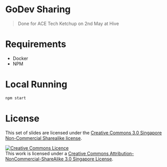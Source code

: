 # GoDev Sharing
> Done for ACE Tech Ketchup on 2nd May at Hive

# Requirements

- Docker
- NPM

# Local Running

```sh
npm start
```

# License
This set of slides are licensed under the [Creative Commons 3.0 Singapore Non-Commercial Sharealike license](https://creativecommons.org/licenses/by-nc-sa/3.0/sg/).

<a rel="license" href="http://creativecommons.org/licenses/by-nc-sa/3.0/sg/"><img alt="Creative Commons Licence" style="border-width:0" src="https://i.creativecommons.org/l/by-nc-sa/3.0/sg/88x31.png" /></a><br />This work is licensed under a <a rel="license" href="http://creativecommons.org/licenses/by-nc-sa/3.0/sg/">Creative Commons Attribution-NonCommercial-ShareAlike 3.0 Singapore License</a>.
